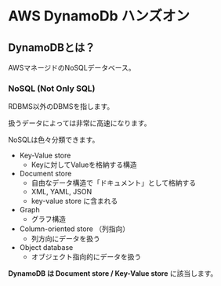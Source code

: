 # AWS DynamoDb ハンズオン

## DynamoDBとは？

AWSマネージドのNoSQLデータベース。

### NoSQL (Not Only SQL)

RDBMS以外のDBMSを指します。

扱うデータによっては非常に高速になります。

NoSQLは色々分類できます。

- Key-Value store
    - Keyに対してValueを格納する構造
- Document store
    - 自由なデータ構造で「ドキュメント」として格納する
    - XML, YAML, JSON
    - key-value store に含まれる
- Graph
    - グラフ構造
- Column-oriented store （列指向）
    - 列方向にデータを扱う
- Object database
    - オブジェクト指向的にデータを扱う

**DynamoDB は Document store / Key-Value store** に該当します。